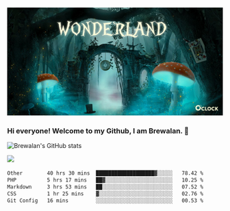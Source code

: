 
![Cover](https://github.com/Brewalan74/Brewalan74/blob/master/img/cover.jpeg)

### Hi everyone! Welcome to my Github, I am Brewalan. 👋

![Brewalan's GitHub stats](https://github-readme-stats.vercel.app/api?username=Brewalan74&theme=merko&show_icons=true&&count_private=true&include_all_commits=true)

<img align="rigth" src="https://github-readme-stats.vercel.app/api/top-langs/?username=Brewalan74&layout=compact&theme=merko" height=235 />

<!--START_SECTION:waka-->
```text
Other        40 hrs 30 mins  ███████████████████▓░░░░░   78.42 % 
PHP          5 hrs 17 mins   ██▓░░░░░░░░░░░░░░░░░░░░░░   10.25 % 
Markdown     3 hrs 53 mins   ██░░░░░░░░░░░░░░░░░░░░░░░   07.52 % 
CSS          1 hr 25 mins    ▓░░░░░░░░░░░░░░░░░░░░░░░░   02.76 % 
Git Config   16 mins         ░░░░░░░░░░░░░░░░░░░░░░░░░   00.53 % 
```
<!--END_SECTION:waka-->


<!--
**Brewalan74/Brewalan74** is a ✨ _special_ ✨ repository because its `README.md` (this file) appears on your GitHub profile.

Here are some ideas to get you started:

- 🔭 I’m currently working on ...
- 🌱 I’m currently learning ...
- 👯 I’m looking to collaborate on ...
- 🤔 I’m looking for help with ...
- 💬 Ask me about ...
- 📫 How to reach me: ...
- 😄 Pronouns: ...
- ⚡ Fun fact: ...
-->


